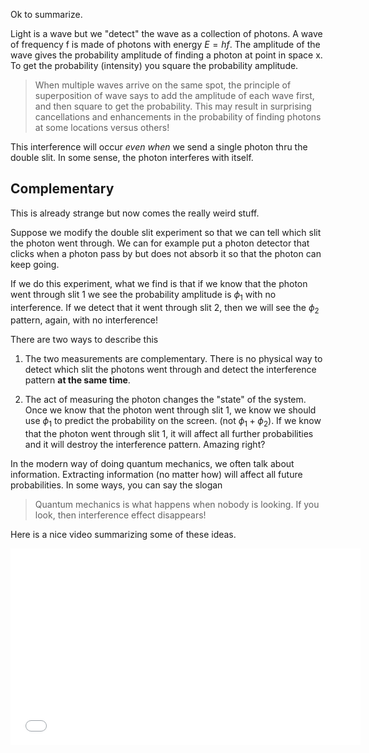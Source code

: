 Ok to summarize. 

Light is a wave but we "detect" the wave as a collection of photons. A wave of frequency f is made of photons with energy $E=hf$. The amplitude of the wave gives the probability amplitude of finding a photon at point in space x. To get the probability (intensity) you square the probability amplitude. 

> When multiple waves arrive on the same spot, the principle of superposition of wave says to add the amplitude of each wave first, and then square to get the probability. This may result in surprising cancellations and enhancements in the probability of finding photons at some locations versus others! 

This interference will occur _even when_ we send a single photon thru the double slit. In some sense, the photon interferes with itself. 

## Complementary

This is already strange but now comes the really weird stuff. 

Suppose we modify the double slit experiment so that we can tell which slit the photon went through. We can for example put a photon detector that clicks when a photon pass by but does not absorb it so that the photon can keep going. 

If we do this experiment, what we find is that if we know that the photon went through slit 1 we see the probability amplitude is $\phi_1$ with no interference. If we detect that it went through slit 2, then we will see the $\phi_2$ pattern, again, with no interference!

There are two ways to describe this

1. The two measurements are complementary. There is no physical way to detect which slit the photons went through and detect the interference pattern **at the same time**. 

2. The act of measuring the photon changes the "state" of the system. Once we know that the photon went through slit 1, we know we should use $\phi_1$ to predict the probability on the screen. (not $\phi_1+\phi_2$). 
If we know that the photon went through slit 1, it will affect all further probabilities and it will destroy the interference pattern. Amazing right?

In the modern way of doing quantum mechanics, we often talk about information. Extracting information (no matter how) will affect all future probabilities. In some ways, you can say the slogan

> Quantum mechanics is what happens when nobody is looking. If you look, then interference effect disappears!

Here is a nice video summarizing some of these ideas. 

<iframe allowfullscreen="" frameborder="0" height="315" src="//www.youtube.com/embed/wsq7qXr9Hl0?rel=0" width="560"></iframe>